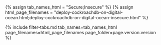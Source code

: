 {% assign tab_names_html = "Secure;Insecure" %}
{% assign html_page_filenames = "deploy-cockroachdb-on-digital-ocean.html;deploy-cockroachdb-on-digital-ocean-insecure.html" %}

{% include filter-tabs.md tab_names=tab_names_html page_filenames=html_page_filenames page_folder=page.version.version %}
